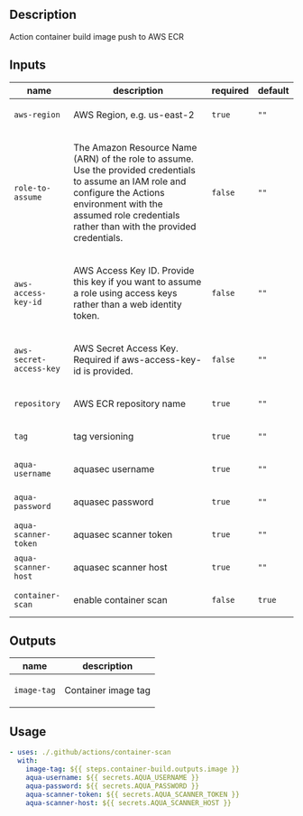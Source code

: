 <!-- action-docs-header source="action.yml" -->

<!-- action-docs-header source="action.yml" -->

<!-- action-docs-description source="action.yml" -->
## Description

Action container build image push to AWS ECR
<!-- action-docs-description source="action.yml" -->

<!-- action-docs-inputs source="action.yml" -->
## Inputs

| name | description | required | default |
| --- | --- | --- | --- |
| `aws-region` | <p>AWS Region, e.g. us-east-2</p> | `true` | `""` |
| `role-to-assume` | <p>The Amazon Resource Name (ARN) of the role to assume. Use the provided credentials to assume an IAM role and configure the Actions environment with the assumed role credentials rather than with the provided credentials.</p> | `false` | `""` |
| `aws-access-key-id` | <p>AWS Access Key ID. Provide this key if you want to assume a role using access keys rather than a web identity token.</p> | `false` | `""` |
| `aws-secret-access-key` | <p>AWS Secret Access Key. Required if aws-access-key-id is provided.</p> | `false` | `""` |
| `repository` | <p>AWS ECR repository name</p> | `true` | `""` |
| `tag` | <p>tag versioning</p> | `true` | `""` |
| `aqua-username` | <p>aquasec username</p> | `true` | `""` |
| `aqua-password` | <p>aquasec password</p> | `true` | `""` |
| `aqua-scanner-token` | <p>aquasec scanner token</p> | `true` | `""` |
| `aqua-scanner-host` | <p>aquasec scanner host</p> | `true` | `""` |
| `container-scan` | <p>enable container scan</p> | `false` | `true` |
<!-- action-docs-inputs source="action.yml" -->

<!-- action-docs-outputs source="action.yml" -->
## Outputs

| name | description |
| --- | --- |
| `image-tag` | <p>Container image tag</p> |
<!-- action-docs-outputs source="action.yml" -->

## Usage

```yaml
- uses: ./.github/actions/container-scan
  with:
    image-tag: ${{ steps.container-build.outputs.image }}
    aqua-username: ${{ secrets.AQUA_USERNAME }}
    aqua-password: ${{ secrets.AQUA_PASSWORD }}
    aqua-scanner-token: ${{ secrets.AQUA_SCANNER_TOKEN }}
    aqua-scanner-host: ${{ secrets.AQUA_SCANNER_HOST }}
```
